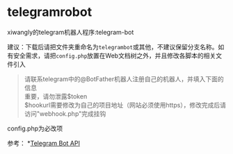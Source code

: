 # telegramrobot
xiwangly的telegram机器人程序:telegram-bot

建议：下载后请把文件夹重命名为`telegrambot`或其他，不建议保留分支名称。如有安全需求，请把`config.php`放置在Web文档树之外，并且修改各脚本的相关文件引入

>请联系telegram中的@BotFather机器人注册自己的机器人，并填入下面的信息<br/>
>重要，请勿泄露$token<br/>
>$hookurl需要修改为自己的项目地址（网站必须使用https），修改完成后请访问"webhook.php"完成挂钩

config.php为必改项

参考：
*[Telegram Bot API](https://core.telegram.org/bots/api)
